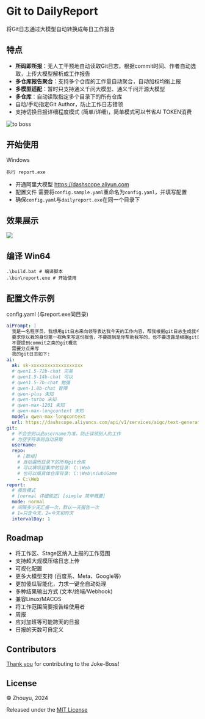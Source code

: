 # Git to DailyReport

将Git日志通过大模型自动转换成每日工作报告

## 特点

* **所码即所报**：无人工干预地自动读取Git日志，根据commit时间、作者自动选取，上传大模型解析成工作报告
* **多仓库报告聚合**：支持多个仓库的工作量自动聚合，自动加权均衡上报
* **多模型适配**：暂时只支持通义千问大模型、通义千问开源大模型
* **多仓库**：自动读取指定多个目录下的所有仓库
* 自动/手动指定Git Author，防止工作日志错领
* 支持切换日报详细程度模式 (简单/详细)，简单模式可以节省AI TOKEN消费

![](https://z1.wzznft.com/i/2024/03/21/iu9yyz.gif "to boss")

## 开始使用

Windows

    执行 report.exe

* 开通阿里大模型 https://dashscope.aliyun.com
* 配置文件 需要将`config.sample.yaml`重命名为`config.yaml`，并填写配置
* 确保`config.yaml`与`dailyreport.exe`在同一个目录下

## 效果展示

![](https://free.wzznft.com/i/2024/03/21/p1idmz.png)

## 编译 Win64

    .\build.bat # 编译脚本
    .\bin\report.exe # 开始使用

## 配置文件示例

config.yaml (与report.exe同目录)

```yaml
aiPrompt: |
  我是一名程序员，我想用git日志来向领导表达我今天的工作内容，帮我根据git日志生成我今天的工作内容报道。
  要求你以我的身份第一视角来写这份报告，不要提到是你帮助我写的，也不要透露是根据git日志生成的。
  不要提到commit之类的git概念
  需要分点来写
  我的git日志如下:
ai:
  ak: sk-xxxxxxxxxxxxxxxxxxx
  # qwen1.5-72b-chat 完美
  # qwen1.5-14b-chat 可以
  # qwen1.5-7b-chat 勉强
  # qwen-1.8b-chat 智障
  # qwen-plus 未知
  # qwen-turbo 未知
  # qwen-max-1201 未知
  # qwen-max-longcontext 未知
  model: qwen-max-longcontext
  url: https://dashscope.aliyuncs.com/api/v1/services/aigc/text-generation/generation
git:
  # 不会空则以此username为准，防止误领别人的工作
  # 为空字符串则自动获取
  username:
  repo:
    # [数组]
    # 自动遍历目录下的所有git仓库
    # 可以填项目集中的目录: C:\Web
    # 也可以填具体仓库目录: C:\Web\niubiGame
    - C:\Web
report:
  # 报告模式
  # [normal 详细叙述] [simple 简单概要]
  mode: normal
  # 间隔多少天汇报一次，默认一天报告一次
  # 1=只含今天，2=今天和昨天
  intervalDay: 1
```

## Roadmap

* 将工作区、Stage区纳入上报的工作范围
* 支持超大规模压缩日志上传
* 可视化配置
* 更多大模型支持 (百度系、Meta、Google等)
* 更加傻瓜智能化，力求一键全自动处理
* 多种结果输出方式 (文本/终端/Webhook)
* 兼容Linux/MACOS
* 将工作范围简要报告给使用者
* 周报
* 应对加班等可能跨天的日报
* 日报的天数可自定义

## Contributors

[Thank you](https://github.com/muyu66/git-to-dailyreport/graphs/contributors) for contributing to the Joke-Boss!

## License

© Zhouyu, 2024

Released under the [MIT License](https://github.com/muyu66/git-to-dailyreport/blob/master/LICENSE)